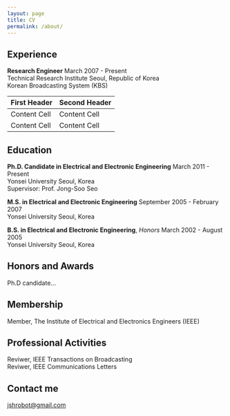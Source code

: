 ```yaml
---
layout: page
title: CV
permalink: /about/
---
```


## Experience

**Research Engineer**              March 2007 - Present             
Technical Research Institute       Seoul, Republic of Korea       
Korean Broadcasting System (KBS)                                  

| First Header  | Second Header |
| ------------- | ------------- |
| Content Cell  | Content Cell  |
| Content Cell  | Content Cell  |

## Education

**Ph.D. Candidate in Electrical and Electronic Engineering**   March 2011 - Present    
Yonsei University    Seoul, Korea    
Supervisor: Prof. Jong-Soo Seo    
	 
**M.S. in Electrical and Electronic Engineering**     September 2005 - February 2007    
Yonsei University   Seoul, Korea     

**B.S. in Electrical and Electronic Engineering**, *Honors*   March 2002 - August 2005    
Yonsei University   Seoul, Korea    


## Honors and Awards

Ph.D candidate...

## Membership

Member, The Institute of Electrical and Electronics Engineers (IEEE)

## Professional Activities

Reviwer, IEEE Transactions on Broadcasting  
Reviwer, IEEE Communications Letters  

## Contact me

[jshrobot@gmail.com](mailto:jshrobot@gmail.com)
